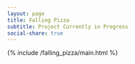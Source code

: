 ```yaml
---
layout: page
title: Falling Pizza
subtitle: Project Currently in Progress
social-share: true
---
```


{% include /falling_pizza/main.html %}
